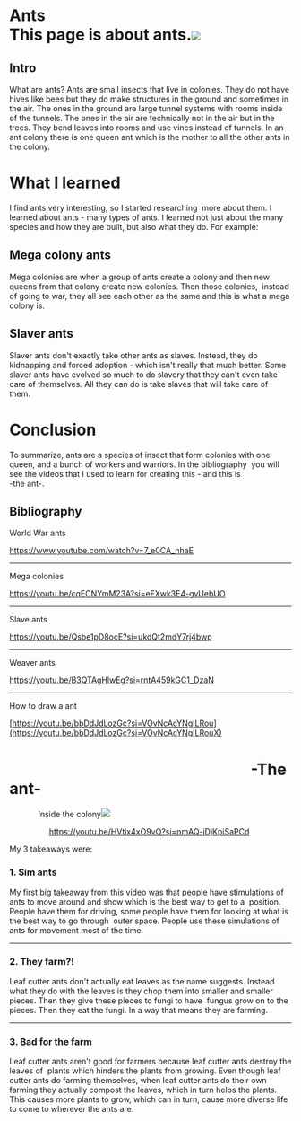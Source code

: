 Ants\
This page is about ants.![](https://lh7-us.googleusercontent.com/I0uH-f2lAv7CGDDi3BpYLvgVfkxjvg8Id9aPkjnk8owOXEMgHhConMPWyP0HMbhZe8kmB3XVmmP4cdK3Hp4CtEifhW4F7A1k15VvqEpMlw-FzX4DMZX4rsxZs__xtujksaVFBhknP_KRfuzcU1RdLJs)
========================================================================================================================================================================================================================================

Intro
-----

What are ants? Ants are small insects that live in colonies. They do not have hives like bees but they do make structures in the ground and sometimes in the air. The ones in the ground are large tunnel systems with rooms inside of the tunnels. The ones in the air are technically not in the air but in the trees. They bend leaves into rooms and use vines instead of tunnels. In an ant colony there is one queen ant which is the mother to all the other ants in the colony.

What I learned
==============

I find ants very interesting, so I started researching  more about them. I learned about ants - many types of ants. I learned not just about the many species and how they are built, but also what they do. For example:

Mega colony ants
----------------

Mega colonies are when a group of ants create a colony and then new queens from that colony create new colonies. Then those colonies,  instead of going to war, they all see each other as the same and this is what a mega colony is.

Slaver ants
-----------

Slaver ants don't exactly take other ants as slaves. Instead, they do kidnapping and forced adoption - which isn't really that much better. Some slaver ants have evolved so much to do slavery that they can't even take care of themselves. All they can do is take slaves that will take care of them. 

Conclusion 
==========

To summarize, ants are a species of insect that form colonies with one queen, and a bunch of workers and warriors. In the bibliography  you will see the videos that I used to learn for creating this - and this is\
-the ant-.


Bibliography 
------------

World War ants

<https://www.youtube.com/watch?v=7_e0CA_nhaE>

----
Mega colonies 

<https://youtu.be/cqECNYmM23A?si=eFXwk3E4-gvUebUO>

----
Slave ants

<https://youtu.be/Qsbe1pD8ocE?si=ukdQt2mdY7rj4bwp>

----
Weaver ants 

<https://youtu.be/B3QTAgHlwEg?si=rntA459kGC1_DzaN>

-----
How to draw a ant

[https://youtu.be/bbDdJdLozGc?si=VOvNcAcYNgILRou](https://youtu.be/bbDdJdLozGc?si=VOvNcAcYNgILRouX)

                                                                 -The ant-
===========
             Inside the colony![](https://lh7-us.googleusercontent.com/24twM-WyqilBAoDel5J5GPvwJiI8EBwIDLm7xXFf6FBk-ZbMXkDlcLnSeCOHPnKaNlUePz_3wGUVbUaQG2SZN29NxhueQJSXsfWXQMpSiTkhzgNr-ITCI2Ik8QoyqqnH8Fq_SaTyETc9-7D28DXPjk4)

                  <https://youtu.be/HVtix4xO9vQ?si=nmAQ-jDjKpiSaPCd>

My 3 takeaways were:

### 1\. Sim ants

My first big takeaway from this video was that people have stimulations of ants to move around and show which is the best way to get to a  position. People have them for driving, some people have them for looking at what is the best way to go through  outer space. People use these simulations of ants for movement most of the time.

---
### 2\. They farm?!

Leaf cutter ants don't actually eat leaves as the name suggests. Instead what they do with the leaves is they chop them into smaller and smaller pieces. Then they give these pieces to fungi to have  fungus grow on to the pieces. Then they eat the fungi. In a way that means they are farming.

---
### 3\. Bad for the farm

Leaf cutter ants aren't good for farmers because leaf cutter ants destroy the leaves of  plants which hinders the plants from growing. Even though leaf cutter ants do farming themselves, when leaf cutter ants do their own farming they actually compost the leaves, which in turn helps the plants. This causes more plants to grow, which can in turn, cause more diverse life to come to wherever the ants are.